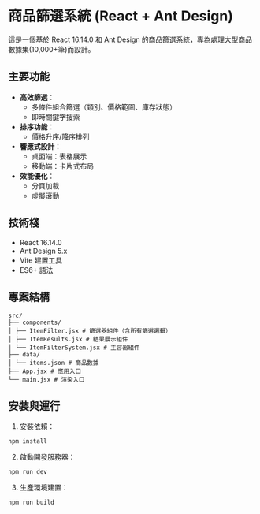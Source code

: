 # 商品篩選系統 (React + Ant Design)

這是一個基於 React 16.14.0 和 Ant Design 的商品篩選系統，專為處理大型商品數據集(10,000+筆)而設計。

## 主要功能

- **高效篩選**：
  - 多條件組合篩選（類別、價格範圍、庫存狀態）
  - 即時關鍵字搜索
- **排序功能**：
  - 價格升序/降序排列
- **響應式設計**：
  - 桌面端：表格展示
  - 移動端：卡片式布局
- **效能優化**：
  - 分頁加載
  - 虛擬滾動

## 技術棧

- React 16.14.0
- Ant Design 5.x
- Vite 建置工具
- ES6+ 語法

## 專案結構

```
src/
├── components/
│ ├── ItemFilter.jsx # 篩選器組件（含所有篩選邏輯）
│ ├── ItemResults.jsx # 結果展示組件
│ └── ItemFilterSystem.jsx # 主容器組件
├── data/
│ └── items.json # 商品數據
├── App.jsx # 應用入口
└── main.jsx # 渲染入口
```


## 安裝與運行

1. 安裝依賴：
```
npm install
```
2. 啟動開發服務器：
```
npm run dev

```
3. 生產環境建置：
```
npm run build
```
